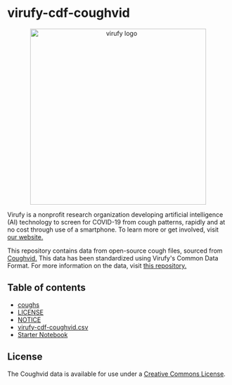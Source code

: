 # virufy-cdf-coughvid

<p align="center"><img src="https://github.com/virufy/virufy-covid/blob/main/img/virufy-logo.png" alt="virufy logo" width="400"/></p>

Virufy is a nonprofit research organization developing artificial intelligence (AI) technology to screen for COVID-19 from cough patterns, rapidly and at no cost through use of a smartphone. To learn more or get involved, visit [our website.](https://virufy.org/en/)

This repository contains data from open-source cough files, sourced from [Coughvid.](https://coughvid.epfl.ch/) This data has been standardized using Virufy's Common Data Format. For more information on the data, visit [this repository.](https://github.com/virufy/virufy-covid) 

## Table of contents

* [coughs](/virufy-cdf-coughvid)
* [LICENSE](/LICENSE)
* [NOTICE](/NOTICE)
* [virufy-cdf-coughvid.csv](/virufy-cdf-coughvid.csv)  
* [Starter Notebook](/virufy-cdf-quickstart-coughvid-github-preprocess.ipynb)  

## License

The Coughvid data is available for use under a [Creative Commons License](https://github.com/virufy/virufy-cdf-coughvid/blob/main/LICENSE).
